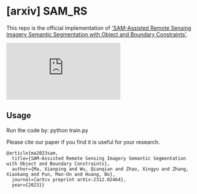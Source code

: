 # [arxiv] SAM_RS

This repo is the official implementation of ['SAM-Assisted Remote Sensing Imagery Semantic Segmentation with Object and Boundary Constraints'](https://arxiv.org/abs/2312.02464).

![framework](https://github.com/sstary/SSRS/blob/main/docs/SAM_RS.pdf)

## Usage
Run the code by: python train.py

Please cite our paper if you find it is useful for your research.

```
@article{ma2023sam,
  title={SAM-Assisted Remote Sensing Imagery Semantic Segmentation with Object and Boundary Constraints},
  author={Ma, Xianping and Wu, Qianqian and Zhao, Xingyu and Zhang, Xiaokang and Pun, Man-On and Huang, Bo},
  journal={arXiv preprint arXiv:2312.02464},
  year={2023}}
  ```
